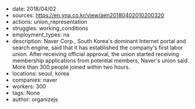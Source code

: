 - date: 2018/04/02
- sources: https://en.yna.co.kr/view/aen20180402010200320
- actions: union_representation
- struggles: working_conditions
- employment_types: na
- description: Naver Corp., South Korea's dominant Internet portal and search engine, said that it has established the company's first labor union. After receiving official approval, the union started receiving membership applications from potential members, Naver's union said. More than 300 people joined within two hours.
- locations: seoul, korea
- companies: naver
- workers: 300
- tags: None
- author: organizejs
